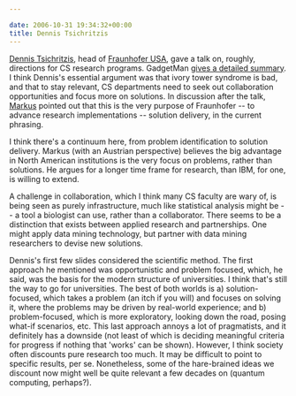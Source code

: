 ```yaml
---

date: 2006-10-31 19:34:32+00:00
title: Dennis Tsichritzis
---
```


[Dennis Tsichritzis](http://www.fraunhofer.org/Headquarter%20Staff/Tsichritzis.html), head of [Fraunhofer USA](http://www.fraunhofer.org/), gave a talk on, roughly, directions for CS research programs. GadgetMan [gives a detailed summary](http://www.imedia.mie.utoronto.ca/~achin/blog/2006/10/markets-products-and-us-u-of-t-talk.html). I think Dennis's essential argument was that ivory tower syndrome is bad, and that to stay relevant, CS departments need to seek out collaboration opportunities and focus more on solutions. In discussion after the talk, [Markus](http://www.google.ca/url?sa=t&ct=res&cd=1&url=http%3A%2F%2Fwww.cs.toronto.edu%2F~mstrohm%2F&ei=DaFHRY76CqKepALGpuCFCg&usg=__QWf1hno4O3B58HNJ2I7XDgd0PdU=&sig2=O_sEsXKcxjZUjQXAczkoAA) pointed out that this is the very purpose of Fraunhofer -- to advance research implementations -- solution delivery, in the current phrasing.

I think there's a continuum here, from problem identification to solution delivery. Markus (with an Austrian perspective) believes the big advantage in North American institutions is the very focus on problems, rather than solutions. He argues for a longer time frame for research, than IBM, for one, is willing to extend.

A challenge in collaboration, which I think many CS faculty are wary of, is being seen as purely infrastructure, much like statistical analysis might be -- a tool a biologist can use, rather than a collaborator. There seems to be a distinction that exists between applied research and partnerships. One might apply data mining technology, but partner with data mining researchers to devise new solutions.

Dennis's first few slides considered the scientific method. The first approach he mentioned was opportunistic and problem focused, which, he said, was the basis for the modern structure of universities. I think that's still the way to go for universities. The best of both worlds is a) solution-focused, which takes a problem (an itch if you will) and focuses on solving it, where the problems may be driven by real-world experience; and b) problem-focused, which is more exploratory, looking down the road, posing what-if scenarios, etc.  This last approach annoys a lot of pragmatists, and it definitely has a downside (not least of which is deciding meaningful criteria for progress if nothing that 'works' can be shown). However, I think society often discounts pure research too much. It may be difficult to point to specific results, per se. Nonetheless, some of the hare-brained ideas we discount now might well be quite relevant a few decades on (quantum computing, perhaps?).
